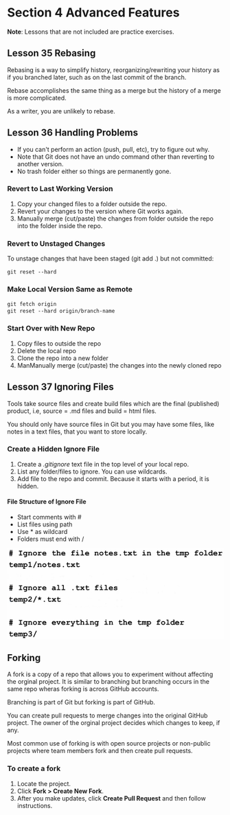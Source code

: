 # Section 4 Advanced Features

**Note**: Lessons that are not included are practice exercises.

## Lesson 35 Rebasing

Rebasing is a way to simplify history, reorganizing/rewriting your history as if you branched later, such as on the last commit of the branch.

Rebase accomplishes the same thing as a merge but the history of a merge is more complicated.

As a writer, you are unlikely to rebase.

## Lesson 36 Handling Problems

* If you can't perform an action (push, pull, etc), try to figure out why.
* Note that Git does not have an undo command other than reverting to another version.
* No trash folder either so things are permanently gone.

### Revert to Last Working Version
1. Copy your changed files to a folder outside the repo.
2. Revert your changes to the version where Git works again.
3. Manually merge (cut/paste) the changes from folder outside the repo into the folder inside the repo.

### Revert to Unstaged Changes
To unstage changes that have been staged (git add .) but not committed:
```
git reset --hard
```

### Make Local Version Same as Remote
```
git fetch origin
git reset --hard origin/branch-name
```
    
### Start Over with New Repo
1. Copy files to outside the repo
2. Delete the local repo
3. Clone the repo into a new folder
4. ManManually merge (cut/paste) the changes into the newly cloned repo

## Lesson 37 Ignoring Files
Tools take source files and create build files which are the final (published) product, i.e, source = .md files and build = html files.

You should only have source files in Git but you may have some files, like notes in a text files, that you want to store locally.

### Create a Hidden Ignore File

1. Create a _.gitignore_ text file in the top level of your local repo.
2. List any folder/files to ignore. You can use wildcards.
3. Add file to the repo and commit. Because it starts with a period, it is hidden. 

#### File Structure of Ignore File
* Start comments with #
* List files using path
* Use * as wildcard
* Folders must end with /

![example of ignore file](./assets/ignore_file.png)

## Forking

A fork is a copy of a repo that allows you to experiment without affecting the orginal project. It is similar to branching but branching  occurs in the same repo wheras forking is across GitHub accounts.

Branching is part of Git but forking is part of GitHub.

You can create pull requests to merge changes into the original GitHub project. The owner of the orginal project decides which changes to keep, if any.

Most common use of forking is with open source projects or non-public projects where team members fork and then create pull requests.

### To create a fork
1. Locate the project.
2. Click **Fork > Create New Fork**.
3. After you make updates, click **Create Pull Request** and then follow instructions.

































